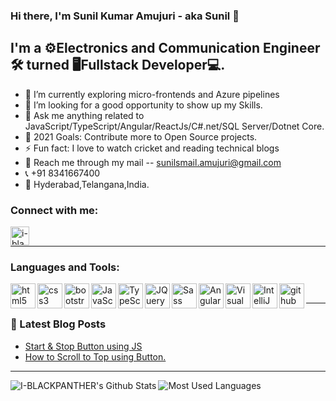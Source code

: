 ### Hi there, I'm Sunil Kumar Amujuri - aka Sunil 👋

## I'm a ⚙️Electronics and Communication Engineer🛠️ turned 🖥️Fullstack Developer💻.

- 🌱 I’m currently exploring micro-frontends and Azure pipelines
- 💯 I’m looking for a good opportunity to show up my Skills.
- 💬 Ask me anything related to JavaScript/TypeScript/Angular/ReactJs/C#.net/SQL Server/Dotnet Core.
- 🥅 2021 Goals: Contribute more to Open Source projects.
- ⚡ Fun fact: I love to watch cricket and reading technical blogs
- 📧 Reach me through my mail -- sunilsmail.amujuri@gmail.com
- 📞 +91 8341667400
- 📍 Hyderabad,Telangana,India.

### Connect with me:

[<img align="left" alt="i-blackpanther | linkedin" width="30px" src="https://cdn.jsdelivr.net/npm/simple-icons@v3/icons/linkedin.svg" />][linkedin]

<br />

---

### Languages and Tools:


[<img align="left" alt="html5" width="40px" src="https://raw.githubusercontent.com/I-BLACKPANTHER/devicon/c5378d6c2510ffa0b3e4475af95618a8048d6cf1/icons/html5/html5-original-wordmark.svg" />][link]
[<img align="left" alt="css3" width="40px" src="https://raw.githubusercontent.com/I-BLACKPANTHER/devicon/c5378d6c2510ffa0b3e4475af95618a8048d6cf1/icons/css3/css3-original-wordmark.svg" />][link]
[<img align="left" alt="bootstrap" width="40px" src="https://raw.githubusercontent.com/I-BLACKPANTHER/devicon/c5378d6c2510ffa0b3e4475af95618a8048d6cf1/icons/bootstrap/bootstrap-plain.svg" />][link]
[<img align="left" alt="JavaScript" width="40px" src="https://raw.githubusercontent.com/I-BLACKPANTHER/devicon/c5378d6c2510ffa0b3e4475af95618a8048d6cf1/icons/javascript/javascript-original.svg" />][link]
[<img align="left" alt="TypeScript" width="40px" src="https://raw.githubusercontent.com/I-BLACKPANTHER/devicon/c5378d6c2510ffa0b3e4475af95618a8048d6cf1/icons/typescript/typescript-original.svg" />][link]
[<img align="left" alt="JQuery" width="40px" src="https://raw.githubusercontent.com/I-BLACKPANTHER/devicon/c5378d6c2510ffa0b3e4475af95618a8048d6cf1/icons/jquery/jquery-original-wordmark.svg" />][link]
[<img align="left" alt="Sass" width="40px" src="https://raw.githubusercontent.com/I-BLACKPANTHER/devicon/c5378d6c2510ffa0b3e4475af95618a8048d6cf1/icons/sass/sass-original.svg" />][link]
[<img align="left" alt="Angular" width="40px" src="https://raw.githubusercontent.com/I-BLACKPANTHER/devicon/c5378d6c2510ffa0b3e4475af95618a8048d6cf1/icons/angularjs/angularjs-original.svg" />][link]
[<img align="left" alt="Visual Studio Code" width="40px" src="https://raw.githubusercontent.com/I-BLACKPANTHER/devicon/c5378d6c2510ffa0b3e4475af95618a8048d6cf1/icons/visualstudio/visualstudio-plain.svg" />][link]
[<img align="left" alt="IntelliJ" width="40px" src="https://raw.githubusercontent.com/I-BLACKPANTHER/devicon/c5378d6c2510ffa0b3e4475af95618a8048d6cf1/icons/intellij/intellij-original.svg" />][link]
[<img align="left" alt="github" width="40px" src="https://raw.githubusercontent.com/I-BLACKPANTHER/devicon/c5378d6c2510ffa0b3e4475af95618a8048d6cf1/icons/github/github-original.svg" />][link]


<br />

---

### 📜 Latest Blog Posts

<!-- BLOG-POST-LIST:START -->
- [Start & Stop Button using JS](https://dev.to/iblackpanther/start-stop-button-using-js-3p2e)
- [How to Scroll to Top using Button.](https://dev.to/iblackpanther/how-to-scroll-back-to-top-button-19a0)
<!-- BLOG-POST-LIST:END -->

---

<img align='left' alt="I-BLACKPANTHER's Github Stats" src="https://github-readme-stats.i-blackpanther.vercel.app/api?username=I-BLACKPANTHER&count_private=true&show_icons=true&hide_border=true" />

<img  alt="Most Used Languages" src="https://github-readme-stats.vercel.app/api/top-langs/?username=sunilsmail&show_icons=true&hide_border=true" />

[link]: https://github.com/sunilsmail/sunilsmail
[linkedin]: https://www.linkedin.com/in/sunil-kumar-7509a5153/
